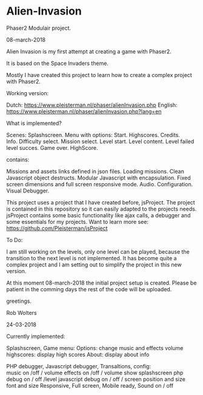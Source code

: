 # Alien-Invasion
Phaser2 Modulair project.

08-march-2018

Alien Invasion is my first attempt at creating a game with Phaser2.

It is based on the Space Invaders theme.

Mostly I have created this project to learn how to create a complex project with Phaser2.


Working version:

Dutch:      https://www.pleisterman.nl/phaser/alienInvasion.php
English:    https://www.pleisterman.nl/phaser/alienInvasion.php?lang=en


What is implemented?

Scenes:
    Splashscreen.
    Menu with options:
        Start.
        Highscores.
        Credits.    
        Info.
    Difficulty select.
    Mission select.
    Level start.
    Level content.
    Level failed
    level succes.
    Game over.
    HighScore.

contains:

Missions and assets links defined in json files.
Loading missions.
Clean Javascript object destructs.
Modular Javascript with encapsulation.
Fixed screen dimensions and full screen responsive mode.
Audio.
Configuration.
Visual Debugger.

This project uses a project that I have created before, jsProject.
The project is contained in this repository so it can easily adapted to the projects needs.
jsProject contains some basic functionality like ajax calls, a debugger and some essentials for my projects.
Want to learn more see: https://github.com/Pleisterman/jsProject

To Do:

I am still working on the levels, 
only one level can be played,
 because the transition to the next level is not implemented.
It has become quite a complex project and I am setting out to simplify the project in this new version.

At this moment 08-march-2018 the initial project setup is created.
Please be patient in the comming days the rest of the code will be uploaded.

greetings. 

Rob Wolters

24-03-2018

Currently implemented:

Splashscreen,
Game menu:
    Options:        change music and effects volume
    highscores:     display high scores
    About:          display about info

PHP debugger,
Javascript debugger,
Transaltions,
config:             
                    music on /off / volume
                    effects on /off / volume
                    show splashscreen
                    php debug on / off /level
                    javascript debug on / off / screen position and size    
                    font and size
Responsive,
Full screen,
Mobile ready,
Sound on / off

 





